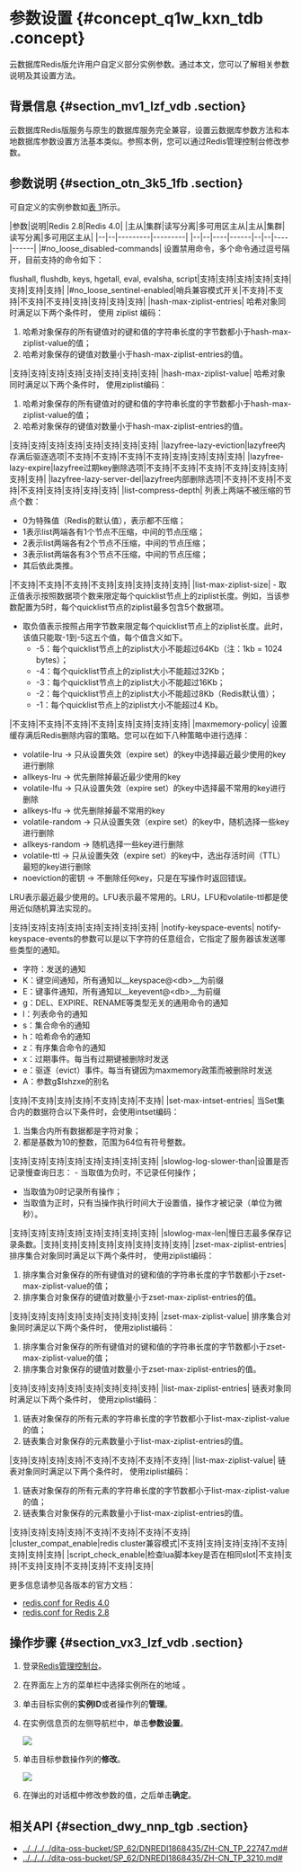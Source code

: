 # 参数设置 {#concept_q1w_kxn_tdb .concept}

云数据库Redis版允许用户自定义部分实例参数。通过本文，您可以了解相关参数说明及其设置方法。

## 背景信息 {#section_mv1_lzf_vdb .section}

云数据库Redis版服务与原生的数据库服务完全兼容，设置云数据库参数方法和本地数据库参数设置方法基本类似。参照本例，您可以通过Redis管理控制台修改参数。

## 参数说明 {#section_otn_3k5_1fb .section}

可自定义的实例参数如[表 1](#table_tvp_r1v_1fb)所示。

|参数|说明|Redis 2.8|Redis 4.0|
|主从|集群|读写分离|多可用区主从|主从|集群|读写分离|多可用区主从|
|--|--|---------|---------|
|--|--|----|------|--|--|----|------|
|\#no\_loose\_disabled-commands| 设置禁用命令，多个命令通过逗号隔开，目前支持的命令如下：

 flushall, flushdb, keys, hgetall, eval, evalsha, script|支持|支持|支持|支持|支持|支持|支持|支持|
|\#no\_loose\_sentinel-enabled|哨兵兼容模式开关|不支持|不支持|不支持|不支持|支持|支持|支持|支持|
|hash-max-ziplist-entries| 哈希对象同时满足以下两个条件时， 使用 ziplist 编码：

 1.  哈希对象保存的所有键值对的键和值的字符串长度的字节数都小于hash-max-ziplist-value的值；
2.  哈希对象保存的键值对数量小于hash-max-ziplist-entries的值。

 |支持|支持|支持|支持|支持|支持|支持|支持|
|hash-max-ziplist-value| 哈希对象同时满足以下两个条件时， 使用ziplist编码：

 1.  哈希对象保存的所有键值对的键和值的字符串长度的字节数都小于hash-max-ziplist-value的值；
2.  哈希对象保存的键值对数量小于hash-max-ziplist-entries的值。

 |支持|支持|支持|支持|支持|支持|支持|支持|
|lazyfree-lazy-eviction|lazyfree内存满后驱逐选项|不支持|不支持|不支持|不支持|支持|支持|支持|支持|
|lazyfree-lazy-expire|lazyfree过期key删除选项|不支持|不支持|不支持|不支持|支持|支持|支持|支持|
|lazyfree-lazy-server-del|lazyfree内部删除选项|不支持|不支持|不支持|不支持|支持|支持|支持|支持|
|list-compress-depth| 列表上两端不被压缩的节点个数：

 -   0为特殊值（Redis的默认值），表示都不压缩；
-   1表示list两端各有1个节点不压缩，中间的节点压缩；
-   2表示list两端各有2个节点不压缩，中间的节点压缩；
-   3表示list两端各有3个节点不压缩，中间的节点压缩；
-   其后依此类推。

 |不支持|不支持|不支持|不支持|支持|支持|支持|支持|
|list-max-ziplist-size| -   取正值表示按照数据项个数来限定每个quicklist节点上的ziplist长度。例如，当该参数配置为5时，每个quicklist节点的ziplist最多包含5个数据项。
-   取负值表示按照占用字节数来限定每个quicklist节点上的ziplist长度。此时，该值只能取-1到-5这五个值，每个值含义如下。
    -   -5：每个quicklist节点上的ziplist大小不能超过64Kb（注：1kb = 1024 bytes）；
    -   -4：每个quicklist节点上的ziplist大小不能超过32Kb；
    -   -3：每个quicklist节点上的ziplist大小不能超过16Kb；
    -   -2：每个quicklist节点上的ziplist大小不能超过8Kb（Redis默认值）；
    -   -1：每个quicklist节点上的ziplist大小不能超过4 Kb。

 |不支持|不支持|不支持|不支持|支持|支持|支持|支持|
|maxmemory-policy| 设置缓存满后Redis删除内容的策略。您可以在如下八种策略中进行选择：

 -   volatile-lru -\> 只从设置失效（expire set）的key中选择最近最少使用的key进行删除
-   allkeys-lru -\> 优先删除掉最近最少使用的key
-   volatile-lfu -\> 只从设置失效（expire set）的key中选择最不常用的key进行删除
-   allkeys-lfu -\> 优先删除掉最不常用的key
-   volatile-random -\> 只从设置失效（expire set）的key中，随机选择一些key进行删除
-   allkeys-random -\> 随机选择一些key进行删除
-   volatile-ttl -\> 只从设置失效（expire set）的key中，选出存活时间（TTL）最短的key进行删除
-   noeviction的密钥 -\> 不删除任何key，只是在写操作时返回错误。

 LRU表示最近最少使用的。LFU表示最不常用的。LRU，LFU和volatile-ttl都是使用近似随机算法实现的。

 |支持|支持|支持|支持|支持|支持|支持|支持|
|notify-keyspace-events| notify-keyspace-events的参数可以是以下字符的任意组合，它指定了服务器该发送哪些类型的通知。

 -   字符：发送的通知
-   K：键空间通知，所有通知以\_\_keyspace@<db\>\_\_为前缀
-   E：键事件通知，所有通知以\_\_keyevent@<db\>\_\_为前缀
-   g：DEL、EXPIRE、RENAME等类型无关的通用命令的通知
-   l：列表命令的通知
-   s：集合命令的通知
-   h：哈希命令的通知
-   z：有序集合命令的通知
-   x：过期事件。每当有过期键被删除时发送
-   e：驱逐（evict）事件。每当有键因为maxmemory政策而被删除时发送
-   A：参数g$lshzxe的别名

 |支持|不支持|支持|支持|不支持|支持|不支持|
|set-max-intset-entries| 当Set集合内的数据符合以下条件时，会使用intset编码：

 1.  当集合内所有数据都是字符对象；
2.  都是基数为10的整数，范围为64位有符号整数。

 |支持|支持|支持|支持|支持|支持|支持|支持|
|slowlog-log-slower-than|设置是否记录慢查询日志： -   当取值为负时，不记录任何操作；
-   当取值为0时记录所有操作；
-   当取值为正时，只有当操作执行时间大于设置值，操作才被记录（单位为微秒）。

 |支持|支持|支持|支持|支持|支持|支持|支持|
|slowlog-max-len|慢日志最多保存记录条数。|支持|支持|支持|支持|支持|支持|支持|支持|
|zset-max-ziplist-entries| 排序集合对象同时满足以下两个条件时， 使用ziplist编码：

 1.  排序集合对象保存的所有键值对的键和值的字符串长度的字节数都小于zset-max-ziplist-value的值；
2.  排序集合对象保存的键值对数量小于zset-max-ziplist-entries的值。

 |支持|支持|支持|支持|支持|支持|支持|支持|
|zset-max-ziplist-value| 排序集合对象同时满足以下两个条件时， 使用ziplist编码：

 1.  排序集合对象保存的所有键值对的键和值的字符串长度的字节数都小于zset-max-ziplist-value的值；
2.  排序集合对象保存的键值对数量小于zset-max-ziplist-entries的值。

 |支持|支持|支持|支持|支持|支持|支持|支持|
|list-max-ziplist-entries| 链表对象同时满足以下两个条件时， 使用ziplist编码：

 1.  链表对象保存的所有元素的字符串长度的字节数都小于list-max-ziplist-value的值；
2.  链表集合对象保存的元素数量小于list-max-ziplist-entries的值。

 |支持|支持|支持|支持|不支持|不支持|不支持|不支持|
|list-max-ziplist-value| 链表对象同时满足以下两个条件时， 使用ziplist编码：

 1.  链表对象保存的所有元素的字符串长度的字节数都小于list-max-ziplist-value的值；
2.  链表集合对象保存的元素数量小于list-max-ziplist-entries的值。

 |支持|支持|支持|支持|不支持|不支持|不支持|不支持|
|cluster\_compat\_enable|redis cluster兼容模式|不支持|支持|支持|支持|不支持|支持|支持|支持|
|script\_check\_enable|检查lua脚本key是否在相同slot|不支持|支持|不支持|支持|不支持|支持|不支持|支持|

更多信息请参见各版本的官方文档：

-   [redis.conf for Redis 4.0](https://raw.githubusercontent.com/antirez/redis/4.0/redis.conf?spm=a2c4g.11186623.2.2.1144244bONseXl&file=redis.conf)
-   [redis.conf for Redis 2.8](https://raw.githubusercontent.com/antirez/redis/2.8/redis.conf)

## 操作步骤 {#section_vx3_lzf_vdb .section}

1.  登录[Redis管理控制台](https://kvstore.console.aliyun.com/)。
2.  在界面左上方的菜单栏中选择实例所在的地域 。
3.  单击目标实例的**实例ID**或者操作列的**管理**。
4.  在实例信息页的左侧导航栏中，单击**参数设置**。

    ![](http://static-aliyun-doc.oss-cn-hangzhou.aliyuncs.com/assets/img/3137/155564513013235_zh-CN.png)

5.  单击目标参数操作列的**修改**。

    ![](http://static-aliyun-doc.oss-cn-hangzhou.aliyuncs.com/assets/img/3137/155564513013236_zh-CN.png)

6.  在弹出的对话框中修改参数的值，之后单击**确定**。

## 相关API {#section_dwy_nnp_tgb .section}

-   [../../../../dita-oss-bucket/SP\_62/DNREDI1868435/ZH-CN\_TP\_22747.md\#](../../../../cn.zh-CN/API参考/参数管理/DescribeParameters.md#)
-   [../../../../dita-oss-bucket/SP\_62/DNREDI1868435/ZH-CN\_TP\_3210.md\#](../../../../cn.zh-CN/API参考/参数管理/ModifyInstanceConfig.md#)

